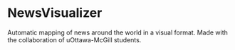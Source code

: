 # NewsVisualizer
Automatic mapping of news around the world in a visual format. Made with the collaboration of uOttawa-McGill students.
